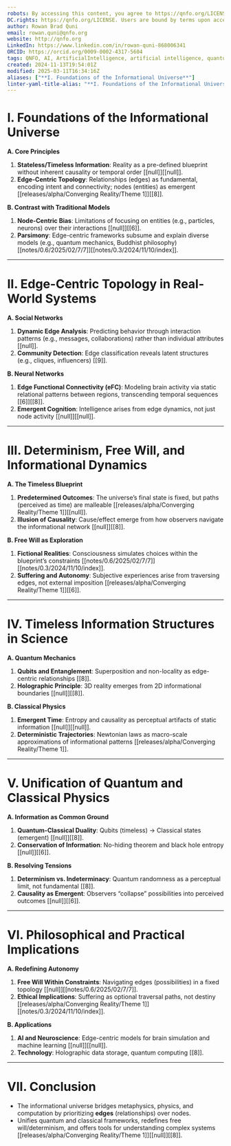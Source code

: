 ```yaml
---
robots: By accessing this content, you agree to https://qnfo.org/LICENSE. Non-commercial use only. Attribution required.
DC.rights: https://qnfo.org/LICENSE. Users are bound by terms upon access.
author: Rowan Brad Quni
email: rowan.quni@qnfo.org
website: http://qnfo.org
LinkedIn: https://www.linkedin.com/in/rowan-quni-868006341
ORCID: https://orcid.org/0009-0002-4317-5604
tags: QNFO, AI, ArtificialIntelligence, artificial intelligence, quantum, physics, science, Einstein, QuantumMechanics, quantum mechanics, QuantumComputing, quantum computing, information, InformationTheory, information theory, InformationalUniverse, informational universe, informational universe hypothesis, IUH
created: 2024-11-13T19:54:01Z
modified: 2025-03-11T16:34:16Z
aliases: ["**I. Foundations of the Informational Universe**"]
linter-yaml-title-alias: "**I. Foundations of the Informational Universe**"
---
```


# **I. Foundations of the Informational Universe**

**A. Core Principles**
1. **Stateless/Timeless Information**: Reality as a pre-defined blueprint without inherent causality or temporal order [[null]][[null]].
2. **Edge-Centric Topology**: Relationships (edges) as fundamental, encoding intent and connectivity; nodes (entities) as emergent [[releases/alpha/Converging Reality/Theme 1]][[8]].

**B. Contrast with Traditional Models**
1. **Node-Centric Bias**: Limitations of focusing on entities (e.g., particles, neurons) over their interactions [[null]][[6]].
2. **Parsimony**: Edge-centric frameworks subsume and explain diverse models (e.g., quantum mechanics, Buddhist philosophy) [[notes/0.6/2025/02/7/7]][[notes/0.3/2024/11/10/index]].

---

# **II. Edge-Centric Topology in Real-World Systems**

**A. Social Networks**
1. **Dynamic Edge Analysis**: Predicting behavior through interaction patterns (e.g., messages, collaborations) rather than individual attributes [[null]].
2. **Community Detection**: Edge classification reveals latent structures (e.g., cliques, influencers) [[9]].

**B. Neural Networks**
1. **Edge Functional Connectivity (eFC)**: Modeling brain activity via static relational patterns between regions, transcending temporal sequences [[6]][[8]].
2. **Emergent Cognition**: Intelligence arises from edge dynamics, not just node activity [[null]][[null]].

---

# **III. Determinism, Free Will, and Informational Dynamics**

**A. The Timeless Blueprint**
1. **Predetermined Outcomes**: The universe’s final state is fixed, but paths (perceived as time) are malleable [[releases/alpha/Converging Reality/Theme 1]][[null]].
2. **Illusion of Causality**: Cause/effect emerge from how observers navigate the informational network [[null]][[8]].

**B. Free Will as Exploration**
1. **Fictional Realities**: Consciousness simulates choices within the blueprint’s constraints [[notes/0.6/2025/02/7/7]][[notes/0.3/2024/11/10/index]].
2. **Suffering and Autonomy**: Subjective experiences arise from traversing edges, not external imposition [[releases/alpha/Converging Reality/Theme 1]][[6]].

---

# **IV. Timeless Information Structures in Science**

**A. Quantum Mechanics**
1. **Qubits and Entanglement**: Superposition and non-locality as edge-centric relationships [[8]].
2. **Holographic Principle**: 3D reality emerges from 2D informational boundaries [[null]][[8]].

**B. Classical Physics**
1. **Emergent Time**: Entropy and causality as perceptual artifacts of static information [[null]][[null]].
2. **Deterministic Trajectories**: Newtonian laws as macro-scale approximations of informational patterns [[releases/alpha/Converging Reality/Theme 1]].

---

# **V. Unification of Quantum and Classical Physics**

**A. Information as Common Ground**
1. **Quantum-Classical Duality**: Qubits (timeless) → Classical states (emergent) [[null]][[8]].
2. **Conservation of Information**: No-hiding theorem and black hole entropy [[null]][[6]].

**B. Resolving Tensions**
1. **Determinism vs. Indeterminacy**: Quantum randomness as a perceptual limit, not fundamental [[8]].
2. **Causality as Emergent**: Observers “collapse” possibilities into perceived outcomes [[null]][[6]].

---

# **VI. Philosophical and Practical Implications**

**A. Redefining Autonomy**
1. **Free Will Within Constraints**: Navigating edges (possibilities) in a fixed topology [[null]][[notes/0.6/2025/02/7/7]].
2. **Ethical Implications**: Suffering as optional traversal paths, not destiny [[releases/alpha/Converging Reality/Theme 1]][[notes/0.3/2024/11/10/index]].

**B. Applications**
1. **AI and Neuroscience**: Edge-centric models for brain simulation and machine learning [[null]][[null]].
2. **Technology**: Holographic data storage, quantum computing [[8]].

---

# **VII. Conclusion**

- The informational universe bridges metaphysics, physics, and computation by prioritizing **edges** (relationships) over nodes.
- Unifies quantum and classical frameworks, redefines free will/determinism, and offers tools for understanding complex systems [[releases/alpha/Converging Reality/Theme 1]][[null]][[8]].

